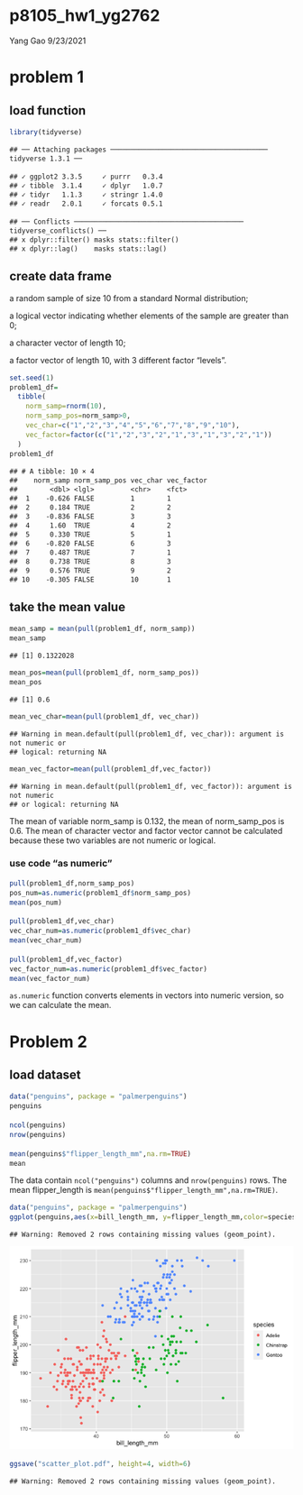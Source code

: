 p8105\_hw1\_yg2762
================
Yang Gao
9/23/2021

# problem 1

## load function

``` r
library(tidyverse)
```

    ## ── Attaching packages ─────────────────────────────────────── tidyverse 1.3.1 ──

    ## ✓ ggplot2 3.3.5     ✓ purrr   0.3.4
    ## ✓ tibble  3.1.4     ✓ dplyr   1.0.7
    ## ✓ tidyr   1.1.3     ✓ stringr 1.4.0
    ## ✓ readr   2.0.1     ✓ forcats 0.5.1

    ## ── Conflicts ────────────────────────────────────────── tidyverse_conflicts() ──
    ## x dplyr::filter() masks stats::filter()
    ## x dplyr::lag()    masks stats::lag()

## create data frame

a random sample of size 10 from a standard Normal distribution;

a logical vector indicating whether elements of the sample are greater
than 0;

a character vector of length 10;

a factor vector of length 10, with 3 different factor “levels”.

``` r
set.seed(1)
problem1_df=
  tibble( 
    norm_samp=rnorm(10),
    norm_samp_pos=norm_samp>0,
    vec_char=c("1","2","3","4","5","6","7","8","9","10"),
    vec_factor=factor(c("1","2","3","2","1","3","1","3","2","1"))
  )
problem1_df
```

    ## # A tibble: 10 × 4
    ##    norm_samp norm_samp_pos vec_char vec_factor
    ##        <dbl> <lgl>         <chr>    <fct>     
    ##  1    -0.626 FALSE         1        1         
    ##  2     0.184 TRUE          2        2         
    ##  3    -0.836 FALSE         3        3         
    ##  4     1.60  TRUE          4        2         
    ##  5     0.330 TRUE          5        1         
    ##  6    -0.820 FALSE         6        3         
    ##  7     0.487 TRUE          7        1         
    ##  8     0.738 TRUE          8        3         
    ##  9     0.576 TRUE          9        2         
    ## 10    -0.305 FALSE         10       1

## take the mean value

``` r
mean_samp = mean(pull(problem1_df, norm_samp))
mean_samp
```

    ## [1] 0.1322028

``` r
mean_pos=mean(pull(problem1_df, norm_samp_pos))
mean_pos
```

    ## [1] 0.6

``` r
mean_vec_char=mean(pull(problem1_df, vec_char))
```

    ## Warning in mean.default(pull(problem1_df, vec_char)): argument is not numeric or
    ## logical: returning NA

``` r
mean_vec_factor=mean(pull(problem1_df,vec_factor))
```

    ## Warning in mean.default(pull(problem1_df, vec_factor)): argument is not numeric
    ## or logical: returning NA

The mean of variable norm\_samp is 0.132, the mean of norm\_samp\_pos is
0.6. The mean of character vector and factor vector cannot be calculated
because these two variables are not numeric or logical.

### use code “as numeric”

``` r
pull(problem1_df,norm_samp_pos)
pos_num=as.numeric(problem1_df$norm_samp_pos)
mean(pos_num)

pull(problem1_df,vec_char)
vec_char_num=as.numeric(problem1_df$vec_char)
mean(vec_char_num)
                   
pull(problem1_df,vec_factor)
vec_factor_num=as.numeric(problem1_df$vec_factor)
mean(vec_factor_num)
```

`as.numeric` function converts elements in vectors into numeric version,
so we can calculate the mean.

# Problem 2

## load dataset

``` r
data("penguins", package = "palmerpenguins")
penguins

ncol(penguins)
nrow(penguins)

mean(penguins$"flipper_length_mm",na.rm=TRUE)
mean
```

The data contain `ncol("penguins")` columns and `nrow(penguins)` rows.
The mean flipper\_length is
`mean(penguins$"flipper_length_mm",na.rm=TRUE)`.

``` r
data("penguins", package = "palmerpenguins")
ggplot(penguins,aes(x=bill_length_mm, y=flipper_length_mm,color=species))+ geom_point()
```

    ## Warning: Removed 2 rows containing missing values (geom_point).

![](hw1_files/figure-gfm/unnamed-chunk-6-1.png)<!-- -->

``` r
ggsave("scatter_plot.pdf", height=4, width=6)
```

    ## Warning: Removed 2 rows containing missing values (geom_point).
